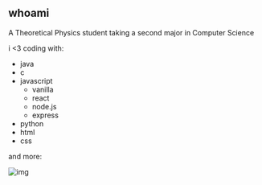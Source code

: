 ## whoami

A Theoretical Physics student taking a second major in Computer Science

i <3 coding with:  
- java
- c
- javascript
  - vanilla
  - react
  - node.js
  - express
- python
- html
- css

and more:

![img](https://skillicons.dev/icons?i=c,cpp,java,py,js,ts,nodejs,react,html,css,php,git,wordpress,mongodb,blender)
